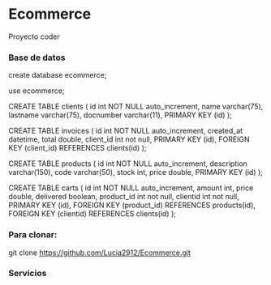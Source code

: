 # Ecommerce
Proyecto coder

### Base de datos

create database ecommerce;

use ecommerce;

CREATE TABLE clients (
id int NOT NULL auto_increment,
name varchar(75),
lastname varchar(75),
docnumber varchar(11),
PRIMARY KEY (id)
);

CREATE TABLE invoices (
id int NOT NULL auto_increment,
created_at datetime,
total double,
client_id int not null,
PRIMARY KEY (id),
FOREIGN KEY (client_id) REFERENCES clients(id)
);

CREATE TABLE products (
id int NOT NULL auto_increment,
description varchar(150),
code varchar(50),
stock int,
price double,
PRIMARY KEY (id)
);

CREATE TABLE carts (
id int NOT NULL auto_increment,
amount int,
price double,
delivered boolean,
product_id int not null,
clientid int not null,
PRIMARY KEY (id),
FOREIGN KEY (product_id) REFERENCES products(id),
FOREIGN KEY (clientid) REFERENCES clients(id)
);

### Para clonar:

git clone https://github.com/Lucia2912/Ecommerce.git

### Servicios


